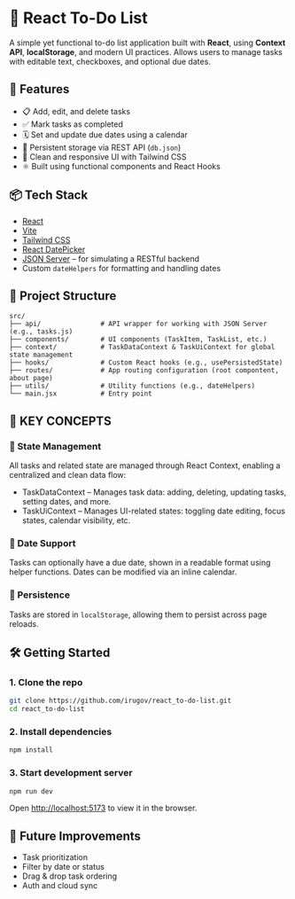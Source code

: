 # 📝 React To-Do List

A simple yet functional to-do list application built with **React**, using **Context API**, **localStorage**, and modern UI practices. Allows users to manage tasks with editable text, checkboxes, and optional due dates.

## 🚀 Features

* 📋 Add, edit, and delete tasks
* ✅ Mark tasks as completed
* 🗓️ Set and update due dates using a calendar
* 💾 Persistent storage via REST API (`db.json`)
* 🎨 Clean and responsive UI with Tailwind CSS
* ⚛️ Built using functional components and React Hooks

## 📦 Tech Stack

* [React](https://reactjs.org/)
* [Vite](https://vitejs.dev/)
* [Tailwind CSS](https://tailwindcss.com/)
* [React DatePicker](https://reactdatepicker.com/)
* [JSON Server](https://github.com/typicode/json-server) – for simulating a RESTful backend
* Custom `dateHelpers` for formatting and handling dates

## 📂 Project Structure

```
src/
├── api/               # API wrapper for working with JSON Server (e.g., tasks.js)
├── components/        # UI components (TaskItem, TaskList, etc.)
├── context/           # TaskDataContext & TaskUiContext for global state management
├── hooks/             # Custom React hooks (e.g., usePersistedState)
├── routes/            # App routing configuration (root compontent, about page)
├── utils/             # Utility functions (e.g., dateHelpers)
└── main.jsx           # Entry point
```

## 🧠 KEY CONCEPTS
### 🧭 State Management

All tasks and related state are managed through React Context, enabling a centralized and clean data flow:
- TaskDataContext – Manages task data: adding, deleting, updating tasks, setting dates, and more.
- TaskUiContext – Manages UI-related states: toggling date editing, focus states, calendar visibility, etc.

### 📆 Date Support

Tasks can optionally have a due date, shown in a readable format using helper functions. Dates can be modified via an inline calendar.

### 🔁 Persistence

Tasks are stored in `localStorage`, allowing them to persist across page reloads.

## 🛠️ Getting Started

### 1. Clone the repo

```bash
git clone https://github.com/irugov/react_to-do-list.git
cd react_to-do-list
```

### 2. Install dependencies

```bash
npm install
```

### 3. Start development server

```bash
npm run dev
```

Open [http://localhost:5173](http://localhost:5173) to view it in the browser.

## 🧪 Future Improvements

* Task prioritization
* Filter by date or status
* Drag & drop task ordering
* Auth and cloud sync

